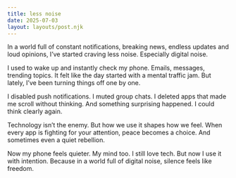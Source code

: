 ```yaml
---
title: less noise
date: 2025-07-03
layout: layouts/post.njk
---
```


In a world full of constant notifications, breaking news, endless updates and loud opinions, I’ve started craving less noise. Especially digital noise.

I used to wake up and instantly check my phone. Emails, messages, trending topics. It felt like the day started with a mental traffic jam. But lately, I’ve been turning things off one by one.

I disabled push notifications. I muted group chats. I deleted apps that made me scroll without thinking. And something surprising happened. I could think clearly again.

Technology isn’t the enemy. But how we use it shapes how we feel. When every app is fighting for your attention, peace becomes a choice. And sometimes even a quiet rebellion.

Now my phone feels quieter. My mind too. I still love tech. But now I use it with intention. Because in a world full of digital noise, silence feels like freedom.
